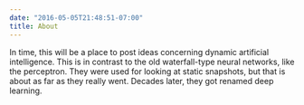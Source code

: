 ```yaml
---
date: "2016-05-05T21:48:51-07:00"
title: About
---
```


In time, this will be a place to post ideas concerning dynamic artificial intelligence.  This is in contrast to the old waterfall-type neural networks, like the perceptron. They were used for looking at static snapshots, but that is about as far as they really went. Decades later, they got renamed deep learning.
